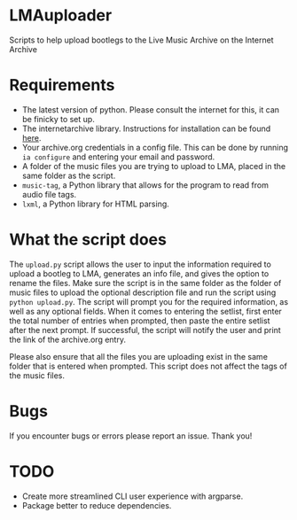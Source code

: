 # LMAuploader
Scripts to help upload bootlegs to the Live Music Archive on the Internet Archive
# Requirements
- The latest version of python. Please consult the internet for this, it can be finicky to set up.
- The internetarchive library. Instructions for installation can be found [here](https://archive.org/services/docs/api/internetarchive/installation.html).
- Your archive.org credentials in a config file. This can be done by running `ia configure` and entering your email and password.
- A folder of the music files you are trying to upload to LMA, placed in the same folder as the script.
- ``music-tag``, a Python library that allows for the program to read from audio file tags.
- ``lxml``, a Python library for HTML parsing.
# What the script does
The `upload.py` script allows the user to input the information required to upload a bootleg to LMA, generates an info file, and gives the option to rename the files. Make sure the script is in the same folder as the folder of music files to upload the optional description file and run the script using `python upload.py`. The script will prompt you for the required information, as well as any optional fields. When it comes to entering the setlist, first enter the total number of entries when prompted, then paste the entire setlist after the next prompt. If successful, the script will notify the user and print the link of the archive.org entry. 

Please also ensure that all the files you are uploading exist in the same folder that is entered when prompted. This script does not affect the tags of the music files. 
# Bugs
If you encounter bugs or errors please report an issue. Thank you!
# TODO
- Create more streamlined CLI user experience with argparse.
- Package better to reduce dependencies. 
